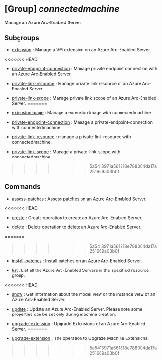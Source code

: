 # [Group] _connectedmachine_

Manage an Azure Arc-Enabled Server.

## Subgroups

- [extension](/Commands/connectedmachine/extension/readme.md)
: Manage a VM extension on an Azure Arc-Enabled Server.

<<<<<<< HEAD
- [private-endpoint-connection](/Commands/connectedmachine/private-endpoint-connection/readme.md)
: Manage private endpoint connection with an Azure Arc-Enabled Server.

- [private-link-resource](/Commands/connectedmachine/private-link-resource/readme.md)
: Manage private link resource of an Azure Arc-Enabled Server.

- [private-link-scope](/Commands/connectedmachine/private-link-scope/readme.md)
: Manage private link scope of an Azure Arc-Enabled Server.
=======
- [extensionimage](/Commands/connectedmachine/extensionimage/readme.md)
: Manage a extension image with connectedmachine

- [private-endpoint-connection](/Commands/connectedmachine/private-endpoint-connection/readme.md)
: Manage a private-endpoint-connection with connectedmachine.

- [private-link-resource](/Commands/connectedmachine/private-link-resource/readme.md)
: manage a private-link-resource with connectedmachine.

- [private-link-scope](/Commands/connectedmachine/private-link-scope/readme.md)
: Manage a private-link-scope with connectedmachine.
>>>>>>> 5a5413971a561818e788004da17a251669a03b0f

## Commands

- [assess-patches](/Commands/connectedmachine/_assess-patches.md)
: Assess patches on an Azure Arc-Enabled Server.

<<<<<<< HEAD
- [create](/Commands/connectedmachine/_create.md)
: Create operation to create an Azure Arc-Enabled Server.

- [delete](/Commands/connectedmachine/_delete.md)
: Delete operation to delete an Azure Arc-Enabled Server.

=======
>>>>>>> 5a5413971a561818e788004da17a251669a03b0f
- [install-patches](/Commands/connectedmachine/_install-patches.md)
: Install patches on an Azure Arc-Enabled Server.

- [list](/Commands/connectedmachine/_list.md)
: List all the Azure Arc-Enabled Servers in the specified resource group.

<<<<<<< HEAD
- [show](/Commands/connectedmachine/_show.md)
: Get information about the model view or the instance view of an Azure Arc-Enabled Server.

- [update](/Commands/connectedmachine/_update.md)
: Update an Azure Arc-Enabled Server. Please note some properties can be set only during machine creation.

- [upgrade-extension](/Commands/connectedmachine/_upgrade-extension.md)
: Upgrade Extensions of an Azure Arc-Enabled Server.
=======
- [upgrade-extension](/Commands/connectedmachine/_upgrade-extension.md)
: The operation to Upgrade Machine Extensions.
>>>>>>> 5a5413971a561818e788004da17a251669a03b0f
